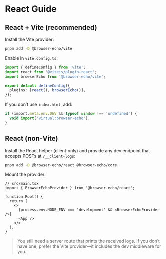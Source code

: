 # React Guide

## React + Vite (recommended)

Install the Vite provider:

```bash
pnpm add -D @browser-echo/vite
```

Enable in `vite.config.ts`:

```ts
import { defineConfig } from 'vite';
import react from '@vitejs/plugin-react';
import browserEcho from '@browser-echo/vite';

export default defineConfig({
  plugins: [react(), browserEcho()],
});
```

If you don’t use `index.html`, add:

```ts
if (import.meta.env.DEV && typeof window !== 'undefined') {
  void import('virtual:browser-echo');
}
```

## React (non‑Vite)

Install the React helper (client‑only) and provide any dev endpoint that accepts POSTs at `/__client-logs`:

```bash
pnpm add -D @browser-echo/react @browser-echo/core
```

Mount the provider:

```tsx
// src/main.tsx
import { BrowserEchoProvider } from '@browser-echo/react';

function Root() {
  return (
    <>
      {process.env.NODE_ENV === 'development' && <BrowserEchoProvider />}
      <App />
    </>
  );
}
```

> You still need a server route that prints the received logs. If you don’t have one, prefer the Vite provider—it includes the dev middleware for you.


